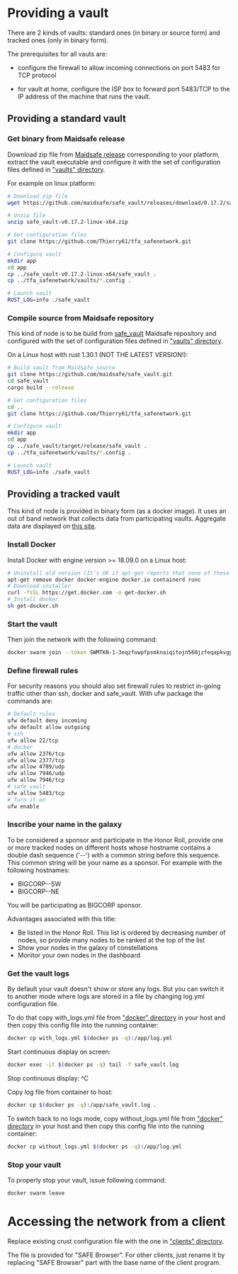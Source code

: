 # Providing a vault

There are 2 kinds of vaults: standard ones (in binary or source form) and tracked ones (only in binary form).

The prerequisites for all vauts are:

- configure the firewall to allow incoming connections on port 5483 for TCP protocol

- for vault at home, configure the ISP box to forward port 5483/TCP to the IP address of the machine that runs the vault.

## Providing a standard vault

### Get binary from Maidsafe release

Download zip file from [Maidsafe release](https://github.com/maidsafe/safe_vault/releases/tag/0.17.2) corresponding to
your platform, extract the vault executable and configure it with the set of configuration files defined in
["vaults" directory](https://github.com/Thierry61/tfa_safenetwork/tree/master/vaults).

For example on linux platform:

```bash
# Download zip file
wget https://github.com/maidsafe/safe_vault/releases/download/0.17.2/safe_vault-v0.17.2-linux-x64.zip

# Unzip file
unzip safe_vault-v0.17.2-linux-x64.zip

# Get configuration files
git clone https://github.com/Thierry61/tfa_safenetwork.git

# Configure vault
mkdir app
cd app
cp ../safe_vault-v0.17.2-linux-x64/safe_vault .
cp ../tfa_safenetwork/vaults/*.config .

# Launch vault
RUST_LOG=info ./safe_vault
```

### Compile source from Maidsafe repository

This kind of node is to be build from [safe_vault](https://github.com/maidsafe/safe_vault.git) Maidsafe repository
and configured with the set of configuration files defined in
["vaults" directory](https://github.com/Thierry61/tfa_safenetwork/tree/master/vaults).

On a Linux host with rust 1.30.1 (NOT THE LATEST VERSION!):

```bash
# Build vault from Maidsafe source
git clone https://github.com/maidsafe/safe_vault.git
cd safe_vault
cargo build --release

# Get configuration files
cd ..
git clone https://github.com/Thierry61/tfa_safenetwork.git

# Configure vault
mkdir app
cd app
cp ../safe_vault/target/release/safe_vault .
cp ../tfa_safenetwork/vaults/*.config .

# Launch vault
RUST_LOG=info ./safe_vault
```

## Providing a tracked vault

This kind of node is provided in binary form (as a docker image). It uses an out of band network that collects data from
participating vaults. Aggregate data are displayed on [this site](http://116.203.42.154/).

### Install Docker

Install Docker with engine version >= 18.09.0 on a Linux host:

```bash
# Uninstall old version (It’s OK if apt-get reports that none of these packages are installed)
apt-get remove docker docker-engine docker.io containerd runc
# Download installer
curl -fsSL https://get.docker.com -o get-docker.sh
# Install docker
sh get-docker.sh
```

### Start the vault

Then join the network with the following command:

```bash
docker swarm join --token SWMTKN-1-3eqzfowpfpsmknaiqitojn560jzfeqapkvgpvy0cj8wqb1oxkw-9up8ds418mt3u03x2wyd9y1ps 116.203.25.212:2377
```

### Define firewall rules

For security reasons you should also set firewall rules to restrict in-going traffic other than ssh, docker and safe_vault.
With ufw package the commands are:

```bash
# Default rules
ufw default deny incoming
ufw default allow outgoing
# ssh
ufw allow 22/tcp
# docker
ufw allow 2376/tcp
ufw allow 2377/tcp
ufw allow 4789/udp
ufw allow 7946/udp
ufw allow 7946/tcp
# safe_vault
ufw allow 5483/tcp
# Turn it on
ufw enable
```

### Inscribe your name in the galaxy

To be considered a sponsor and participate in the Honor Roll, provide one or more tracked nodes
on different hosts whose hostname contains a double dash sequence ('--') with a common string before
this sequence. This common string will be your name as a sponsor.
For example with the following hostnames:

- BIGCORP--SW
- BIGCORP--NE

You will be participating as BIGCORP sponsor.

Advantages associated with this title:

- Be listed in the Honor Roll. This list is ordered by decreasing number of nodes, so
  provide many nodes to be ranked at the top of the list
- Show your nodes in the galaxy of constellations
- Monitor your own nodes in the dashboard

### Get the vault logs

By default your vault doesn't show or store any logs. But you can switch it to another mode
where logs are stored in a file by changing log.yml configuration file.

To do that copy with_logs.yml file from ["docker" directory](https://github.com/Thierry61/tfa_safenetwork/tree/master/docker)
in your host and then copy this config file into the running container:
```bash
docker cp with_logs.yml $(docker ps -q):/app/log.yml
```

Start continuous display on screen:
```bash
docker exec -it $(docker ps -q) tail -f safe_vault.log
```

Stop continuous display: ^C

Copy log file from container to host:
```bash
docker cp $(docker ps -q):/app/safe_vault.log .
```

To switch back to no logs mode, copy without_logs.yml file from ["docker" directory](https://github.com/Thierry61/tfa_safenetwork/tree/master/docker)
in your host and then copy this config file into the running container:
```bash
docker cp without_logs.yml $(docker ps -q):/app/log.yml
```

### Stop your vault

To properly stop your vault, issue following command:

```bash
docker swarm leave
```

# Accessing the network from a client

Replace existing crust configuration file with the one in
["clients" directory](https://github.com/Thierry61/tfa_safenetwork/tree/master/clients).

The file is provided for "SAFE Browser". For other clients, just rename it
by replacing "SAFE Browser" part with the base name of the client program.
